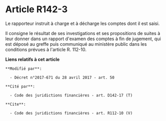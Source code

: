 # Article R142-3

Le rapporteur instruit à charge et à décharge les comptes dont il est saisi. 

Il consigne le résultat de ses investigations et ses propositions de suites à leur donner dans un rapport d'examen des
comptes à fin de jugement, qui est déposé au greffe puis communiqué au ministère public dans les conditions prévues à
l'article R. 112-10.

**Liens relatifs à cet article**

	**Modifié par**:

	  - Décret n°2017-671 du 28 avril 2017 - art. 50

	**Cité par**:

	  - Code des juridictions financières - art. D142-17 (T)

	**Cite**:

	  - Code des juridictions financières - art. R112-10 (V)
